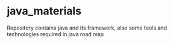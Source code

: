 # java_materials
Repository contains java and its framework, also some tools and technologies required in java road map 
